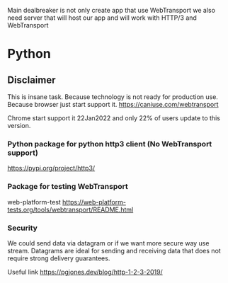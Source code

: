 Main dealbreaker is not only create app that use WebTransport
we also need server that will host our app and will work with HTTP/3 and WebTransport

# Python

## Disclaimer
This is insane task. Because technology is not ready for production use.
Because browser just start support it.
https://caniuse.com/webtransport

Chrome start support it 22Jan2022 and only 22% of users update to this version.

### Python package for python http3 client (No WebTransport support)
https://pypi.org/project/http3/

### Package for testing WebTransport
web-platform-test
https://web-platform-tests.org/tools/webtransport/README.html

### Security
We could send data via datagram or if we want more secure way use stream.
Datagrams are ideal for sending and receiving data that does not require strong delivery guarantees.

Useful link
https://pgjones.dev/blog/http-1-2-3-2019/